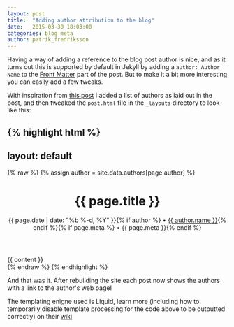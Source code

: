 ```yaml
---
layout: post
title:  "Adding author attribution to the blog"
date:   2015-03-30 18:03:00
categories: blog meta
author: patrik_fredriksson
---
```


Having a way of adding a reference to the blog post author is nice, and as it turns out this is supported by default in Jekyll by adding a `author: Author Name` to the [Front Matter](http://jekyllrb.com/docs/frontmatter/) part of the post. But to make it a bit more interesting you can easily add a few tweaks.

With inspiration from [this post](http://blog.sorryapp.com/blogging-with-jekyll/2014/02/06/adding-authors-to-your-jekyll-site.html) I added a list of authors as laid out in the post, and then tweaked the `post.html` file in the `_layouts` directory to look like this:

{% highlight html %}
---
layout: default
---
{% raw %}
{% assign author = site.data.authors[page.author] %}
<div class="post">

  <header class="post-header">
    <h1 class="post-title">{{ page.title }}</h1>
    <p class="post-meta">{{ page.date | date: "%b %-d, %Y" }}{% if author %} • <a href="{{ author.web }}" target="_blank">{{ author.name }}</a>{% endif %}{% if page.meta %} • {{ page.meta }}{% endif %}</p>
  </header>

  <article class="post-content">
    {{ content }}
  </article>

</div>
{% endraw %}
{% endhighlight %}

And that was it. After rebuilding the site each post now shows the authors with a link to the author's web page!

The templating enigne used is Liquid, learn more (including how to temporarily disable template processing for the code above to be outputted correctly) on their [wiki](https://github.com/Shopify/liquid/wiki/Liquid-for-Designers)
